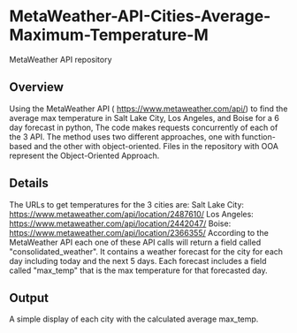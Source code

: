 # MetaWeather-API-Cities-Average-Maximum-Temperature-M
MetaWeather API repository
## Overview
Using the MetaWeather API ( https://www.metaweather.com/api/)  to find the average max temperature in Salt Lake City, Los Angeles, and Boise for a 6 day forecast
in python,  The code  makes requests concurrently  of each of the 3 API. The method uses two different approaches, one with function-based and the other with object-oriented. Files in the repository with OOA represent the Object-Oriented Approach.
## Details
The URLs to get temperatures for the 3 cities are:
Salt Lake City: https://www.metaweather.com/api/location/2487610/
Los Angeles: https://www.metaweather.com/api/location/2442047/
Boise: https://www.metaweather.com/api/location/2366355/
According to the MetaWeather API each one of these API calls will return a field called "consolidated_weather". It contains a weather forecast for the city for each day including today and the next 5 days. Each forecast includes a field called "max_temp" that is the max temperature for that forecasted day. 
## Output
A simple display of  each city with the calculated average max_temp.
